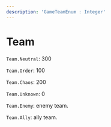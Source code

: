 ```yaml
---
description: 'GameTeamEnum : Integer'
---
```


# Team

`Team.Neutral`: 300

`Team.Order`: 100

`Team.Chaos`: 200

`Team.Unknown`: 0

`Team.Enemy`: enemy team.

`Team.Ally`: ally team.



